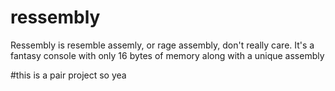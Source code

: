 # ressembly
Ressembly is resemble assemly, or rage assembly, don't really care. It's a fantasy console with only 16 bytes of memory along with a unique assembly

#this is a pair project so yea

